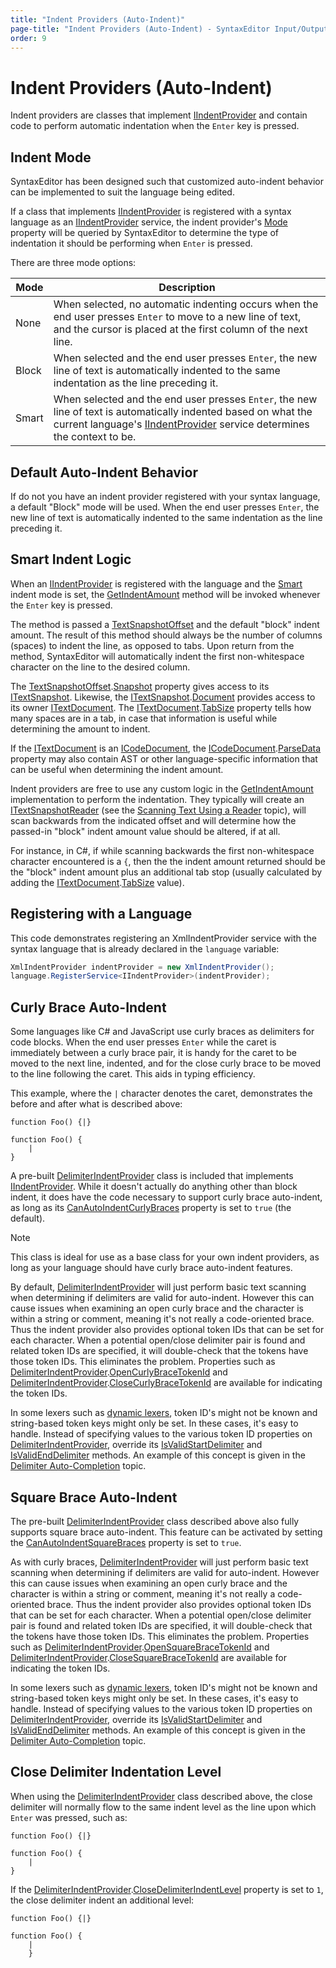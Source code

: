```yaml
---
title: "Indent Providers (Auto-Indent)"
page-title: "Indent Providers (Auto-Indent) - SyntaxEditor Input/Output Features"
order: 9
---
```

# Indent Providers (Auto-Indent)

Indent providers are classes that implement [IIndentProvider](xref:ActiproSoftware.UI.WinForms.Controls.SyntaxEditor.IIndentProvider) and contain code to perform automatic indentation when the `Enter` key is pressed.

## Indent Mode

SyntaxEditor has been designed such that customized auto-indent behavior can be implemented to suit the language being edited.

If a class that implements [IIndentProvider](xref:ActiproSoftware.UI.WinForms.Controls.SyntaxEditor.IIndentProvider) is registered with a syntax language as an [IIndentProvider](xref:ActiproSoftware.UI.WinForms.Controls.SyntaxEditor.IIndentProvider) service, the indent provider's [Mode](xref:ActiproSoftware.UI.WinForms.Controls.SyntaxEditor.IIndentProvider.Mode) property will be queried by SyntaxEditor to determine the type of indentation it should be performing when `Enter` is pressed.

There are three mode options:

| Mode | Description |
|-----|-----|
| None | When selected, no automatic indenting occurs when the end user presses `Enter` to move to a new line of text, and the cursor is placed at the first column of the next line. |
| Block | When selected and the end user presses `Enter`, the new line of text is automatically indented to the same indentation as the line preceding it. |
| Smart | When selected and the end user presses `Enter`, the new line of text is automatically indented based on what the current language's [IIndentProvider](xref:ActiproSoftware.UI.WinForms.Controls.SyntaxEditor.IIndentProvider) service determines the context to be. |

## Default Auto-Indent Behavior

If do not you have an indent provider registered with your syntax language, a default "Block" mode will be used. When the end user presses `Enter`, the new line of text is automatically indented to the same indentation as the line preceding it.

## Smart Indent Logic

When an [IIndentProvider](xref:ActiproSoftware.UI.WinForms.Controls.SyntaxEditor.IIndentProvider) is registered with the language and the [Smart](xref:ActiproSoftware.UI.WinForms.Controls.SyntaxEditor.IndentMode.Smart) indent mode is set, the [GetIndentAmount](xref:ActiproSoftware.UI.WinForms.Controls.SyntaxEditor.IIndentProvider.GetIndentAmount*) method will be invoked whenever the `Enter` key is pressed.

The method is passed a [TextSnapshotOffset](xref:ActiproSoftware.Text.TextSnapshotOffset) and the default "block" indent amount.  The result of this method should always be the number of columns (spaces) to indent the line, as opposed to tabs.  Upon return from the method, SyntaxEditor will automatically indent the first non-whitespace character on the line to the desired column.

The [TextSnapshotOffset](xref:ActiproSoftware.Text.TextSnapshotOffset).[Snapshot](xref:ActiproSoftware.Text.TextSnapshotOffset.Snapshot) property gives access to its [ITextSnapshot](xref:ActiproSoftware.Text.ITextSnapshot).  Likewise, the [ITextSnapshot](xref:ActiproSoftware.Text.ITextSnapshot).[Document](xref:ActiproSoftware.Text.ITextSnapshot.Document) provides access to its owner [ITextDocument](xref:ActiproSoftware.Text.ITextDocument).  The [ITextDocument](xref:ActiproSoftware.Text.ITextDocument).[TabSize](xref:ActiproSoftware.Text.ITextDocument.TabSize) property tells how many spaces are in a tab, in case that information is useful while determining the amount to indent.

If the [ITextDocument](xref:ActiproSoftware.Text.ITextDocument) is an [ICodeDocument](xref:ActiproSoftware.Text.ICodeDocument), the [ICodeDocument](xref:ActiproSoftware.Text.ICodeDocument).[ParseData](xref:ActiproSoftware.Text.ICodeDocument.ParseData) property may also contain AST or other language-specific information that can be useful when determining the indent amount.

Indent providers are free to use any custom logic in the [GetIndentAmount](xref:ActiproSoftware.UI.WinForms.Controls.SyntaxEditor.IIndentProvider.GetIndentAmount*) implementation to perform the indentation.  They typically will create an [ITextSnapshotReader](xref:ActiproSoftware.Text.ITextSnapshotReader) (see the [Scanning Text Using a Reader](../../text-parsing/core-text/scanning-text.md) topic), will scan backwards from the indicated offset and will determine how the passed-in "block" indent amount value should be altered, if at all.

For instance, in C#, if while scanning backwards the first non-whitespace character encountered is a `{`, then the the indent amount returned should be the "block" indent amount plus an additional tab stop (usually calculated by adding the [ITextDocument](xref:ActiproSoftware.Text.ITextDocument).[TabSize](xref:ActiproSoftware.Text.ITextDocument.TabSize) value).

## Registering with a Language

This code demonstrates registering an XmlIndentProvider service with the syntax language that is already declared in the `language` variable:

```csharp
XmlIndentProvider indentProvider = new XmlIndentProvider();
language.RegisterService<IIndentProvider>(indentProvider);
```

## Curly Brace Auto-Indent

Some languages like C# and JavaScript use curly braces as delimiters for code blocks.  When the end user presses `Enter` while the caret is immediately between a curly brace pair, it is handy for the caret to be moved to the next line, indented, and for the close curly brace to be moved to the line following the caret.  This aids in typing efficiency.

This example, where the `|` character denotes the caret, demonstrates the before and after what is described above:

```
function Foo() {|}
```

```
function Foo() {
	|
}
```

A pre-built [DelimiterIndentProvider](xref:ActiproSoftware.UI.WinForms.Controls.SyntaxEditor.Implementation.DelimiterIndentProvider) class is included that implements [IIndentProvider](xref:ActiproSoftware.UI.WinForms.Controls.SyntaxEditor.IIndentProvider).  While it doesn't actually do anything other than block indent, it does have the code necessary to support curly brace auto-indent, as long as its [CanAutoIndentCurlyBraces](xref:ActiproSoftware.UI.WinForms.Controls.SyntaxEditor.Implementation.DelimiterIndentProvider.CanAutoIndentCurlyBraces) property is set to `true` (the default).

> [!NOTE]
> This class is ideal for use as a base class for your own indent providers, as long as your language should have curly brace auto-indent features.

By default, [DelimiterIndentProvider](xref:ActiproSoftware.UI.WinForms.Controls.SyntaxEditor.Implementation.DelimiterIndentProvider) will just perform basic text scanning when determining if delimiters are valid for auto-indent.  However this can cause issues when examining an open curly brace and the character is within a string or comment, meaning it's not really a code-oriented brace.  Thus the indent provider also provides optional token IDs that can be set for each character.  When a potential open/close delimiter pair is found and related token IDs are specified, it will double-check that the tokens have those token IDs.  This eliminates the problem.  Properties such as [DelimiterIndentProvider](xref:ActiproSoftware.UI.WinForms.Controls.SyntaxEditor.Implementation.DelimiterIndentProvider).[OpenCurlyBraceTokenId](xref:ActiproSoftware.UI.WinForms.Controls.SyntaxEditor.Implementation.DelimiterIndentProvider.OpenCurlyBraceTokenId) and [DelimiterIndentProvider](xref:ActiproSoftware.UI.WinForms.Controls.SyntaxEditor.Implementation.DelimiterIndentProvider).[CloseCurlyBraceTokenId](xref:ActiproSoftware.UI.WinForms.Controls.SyntaxEditor.Implementation.DelimiterIndentProvider.CloseCurlyBraceTokenId) are available for indicating the token IDs.

In some lexers such as [dynamic lexers](../../text-parsing/lexing/dynamic-lexers.md), token ID's might not be known and string-based token keys might only be set.  In these cases, it's easy to handle.  Instead of specifying values to the various token ID properties on [DelimiterIndentProvider](xref:ActiproSoftware.UI.WinForms.Controls.SyntaxEditor.Implementation.DelimiterIndentProvider), override its [IsValidStartDelimiter](xref:ActiproSoftware.UI.WinForms.Controls.SyntaxEditor.Implementation.DelimiterIndentProvider.IsValidStartDelimiter*) and [IsValidEndDelimiter](xref:ActiproSoftware.UI.WinForms.Controls.SyntaxEditor.Implementation.DelimiterIndentProvider.IsValidEndDelimiter*) methods.  An example of this concept is given in the [Delimiter Auto-Completion](delimiter-auto-completion.md) topic.

## Square Brace Auto-Indent

The pre-built [DelimiterIndentProvider](xref:ActiproSoftware.UI.WinForms.Controls.SyntaxEditor.Implementation.DelimiterIndentProvider) class described above also fully supports square brace auto-indent.  This feature can be activated by setting the [CanAutoIndentSquareBraces](xref:ActiproSoftware.UI.WinForms.Controls.SyntaxEditor.Implementation.DelimiterIndentProvider.CanAutoIndentSquareBraces) property is set to `true`.

As with curly braces, [DelimiterIndentProvider](xref:ActiproSoftware.UI.WinForms.Controls.SyntaxEditor.Implementation.DelimiterIndentProvider) will just perform basic text scanning when determining if delimiters are valid for auto-indent.  However this can cause issues when examining an open curly brace and the character is within a string or comment, meaning it's not really a code-oriented brace.  Thus the indent provider also provides optional token IDs that can be set for each character.  When a potential open/close delimiter pair is found and related token IDs are specified, it will double-check that the tokens have those token IDs.  This eliminates the problem.  Properties such as [DelimiterIndentProvider](xref:ActiproSoftware.UI.WinForms.Controls.SyntaxEditor.Implementation.DelimiterIndentProvider).[OpenSquareBraceTokenId](xref:ActiproSoftware.UI.WinForms.Controls.SyntaxEditor.Implementation.DelimiterIndentProvider.OpenSquareBraceTokenId) and [DelimiterIndentProvider](xref:ActiproSoftware.UI.WinForms.Controls.SyntaxEditor.Implementation.DelimiterIndentProvider).[CloseSquareBraceTokenId](xref:ActiproSoftware.UI.WinForms.Controls.SyntaxEditor.Implementation.DelimiterIndentProvider.CloseSquareBraceTokenId) are available for indicating the token IDs.

In some lexers such as [dynamic lexers](../../text-parsing/lexing/dynamic-lexers.md), token ID's might not be known and string-based token keys might only be set.  In these cases, it's easy to handle.  Instead of specifying values to the various token ID properties on [DelimiterIndentProvider](xref:ActiproSoftware.UI.WinForms.Controls.SyntaxEditor.Implementation.DelimiterIndentProvider), override its [IsValidStartDelimiter](xref:ActiproSoftware.UI.WinForms.Controls.SyntaxEditor.Implementation.DelimiterIndentProvider.IsValidStartDelimiter*) and [IsValidEndDelimiter](xref:ActiproSoftware.UI.WinForms.Controls.SyntaxEditor.Implementation.DelimiterIndentProvider.IsValidEndDelimiter*) methods.  An example of this concept is given in the [Delimiter Auto-Completion](delimiter-auto-completion.md) topic.

## Close Delimiter Indentation Level

When using the [DelimiterIndentProvider](xref:ActiproSoftware.UI.WinForms.Controls.SyntaxEditor.Implementation.DelimiterIndentProvider) class described above, the close delimiter will normally flow to the same indent level as the line upon which `Enter` was pressed, such as:

```
function Foo() {|}
```

```
function Foo() {
	|
}
```

If the [DelimiterIndentProvider](xref:ActiproSoftware.UI.WinForms.Controls.SyntaxEditor.Implementation.DelimiterIndentProvider).[CloseDelimiterIndentLevel](xref:ActiproSoftware.UI.WinForms.Controls.SyntaxEditor.Implementation.DelimiterIndentProvider.CloseDelimiterIndentLevel) property is set to `1`, the close delimiter indent an additional level:

```
function Foo() {|}
```

```
function Foo() {
	|
	}
```

